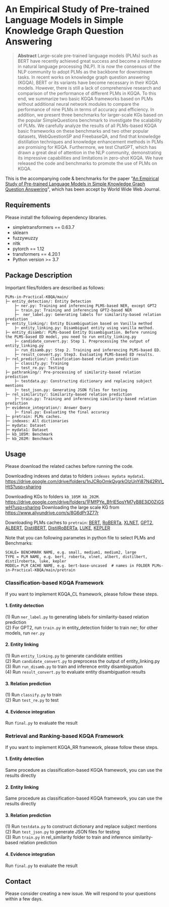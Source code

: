# An Empirical Study of Pre-trained Language Models in Simple Knowledge Graph Question Answering

> **Abstract**
Large-scale pre-trained language models (PLMs) such as BERT have recently achieved great success and become a milestone in natural language processing (NLP). It is now the consensus of the NLP community to adopt PLMs as the backbone for downstream tasks. In recent works on knowledge graph question answering (KGQA), BERT or its variants have become necessary in their KGQA models. However, there is still a lack of comprehensive research and comparison of the performance of different PLMs in KGQA. To this end, we summarize two basic KGQA frameworks based on PLMs without additional neural network modules to compare the performance of nine PLMs in terms of accuracy and efficiency. In addition, we present three benchmarks for larger-scale KGs based on the popular SimpleQuestions benchmark to investigate the scalability of PLMs. We carefully analyze the results of all PLMs-based KGQA basic frameworks on these benchmarks and two other popular datasets, WebQuestionSP and FreebaseQA, and find that knowledge distillation techniques and knowledge enhancement methods in PLMs are promising for KGQA. Furthermore, we test ChatGPT, which has drawn a great deal of attention in the NLP community, demonstrating its impressive capabilities and limitations in zero-shot KGQA. We have released the code and benchmarks to promote the use of PLMs on KGQA.

This is the accompanying code & benchmarks for the paper "[An Empirical Study of Pre-trained Language Models in Simple Knowledge Graph Question Answering](https://arxiv.org/abs/2303.10368)", which has been accept by World Wide Web Journal.

## Requirements
Please install the following dependency libraries.
- simpletransformers == 0.63.7
- sklearn
- fuzzywuzzy
- nltk
- pytorch == 1.12
- transformers == 4.20.1
- Python version >= 3.7

## Package Description
Important files/folders are described as follows:

```
PLMs-in-Practical-KBQA/main/
├─ entity_detection/: Entity Detection
    ├─ ner.py: Training and inferencing PLMS-based NER, except GPT2
    ├─ train.py: Training and inferencing GPT2-based NER
    ├─  ner_label.py: Generating labels for similarity-based relation prediction
├─ entity_linking/: Entity Disambiguation based on Vanilla method
    ├─ entity_linking.py: Disambiguat entity using vanilla method. 
├─ entity_disamb/: PLMs-based Entity Disambiguation. Before running the PLMS-based ED model, you need to run entity_linking.py
    ├─ candidate_convert.py: Step 1. Preprocessing the output of entity_linking.py
    ├─ run_disamb.py: Step 2. Training and inferencing PLMS-based ED. 
    ├─ result_convert.py: Step3. Evaluating PLMS-based ED results.
├─ rel_prediction/: Classfication-based relation prediction
    ├─ classify.py: Training
    ├─ test_re.py: Testing
├─ pathranking/: Pre-processing of similarity-based relation prediction
    ├─ testdata.py: Constructing dictionary and replacing subject mentions
    ├─ test_json.py: Generating JSON files for testing
├─ rel_similarity/: Similarity-based relation prediction
    ├─ train.py: Training and inferencing similarity-based relation prediction
├─ evidence_integration/: Answer Query
    ├─ final.py: Evaluating the final accuracy
├─ pretrain: PLMs caches.
├─ indexes: All dictionaries
├─ mydata: Dataset
├─ mydata1: Dataset
├─ kb_105M: Benchmark
├─ kb_202M: Benchmark
```


## Usage
Please download the related caches before running the code.

Downloading indexes and datas to folders ```indexes mydata mydata1```. https://drive.google.com/drive/folders/1nJCRoOmkQygrkOIzUnYi87N42RVI_HtS?usp=sharing

Downloading KGs to folders ```kb_105M kb_202M```. https://drive.google.com/drive/folders/1FMfPYe_BfrlE5psYM7yB8E3iD0ZjGSwH?usp=sharing
Downloading the large scale KG from https://www.aliyundrive.com/s/8G6dPr3Z77r

Downloading PLMs caches to ```pretrain```: [BERT](https://huggingface.co/bert-base-uncased), [RoBERTa](https://huggingface.co/roberta-base), [XLNET](https://huggingface.co/xlnet-base-cased), [GPT2](https://huggingface.co/gpt2), [ALBERT](https://huggingface.co/albert-base-v2), [DistilBERT](https://huggingface.co/distilbert-base-uncased), [DistilRoBERTa](https://huggingface.co/distilroberta-base), [LUKE](https://huggingface.co/studio-ousia/luke-base), [KEPLER](https://github.com/THU-KEG/KEPLER)

Note that you can following parametes in python file to select PLMs and Benchmarks:
```
SCALE= BENCHMARK NAME, e.g. small, medium1, medium2, large
TYPE = PLM NAME, e.g. bert, roberta, xlnet, albert, distilbert, distilroberta, luke, kepler
MODEL= PLM CACHE NAME, e.g. bert-base-uncased  # names in FOLDER PLMs-in-Practical-KBQA/main/pretrain
```

### Classification-based KGQA Framework
If you want to implement KGQA_CL framework, please follow these steps.
#### 1. Entity detection
(1) Run ```ner_label.py``` to generating labels for similarity-based relation prediction  
(2) For GPT2, run ```train.py``` in entity_detection folder to train ner; for other models, run ```ner.py```
#### 2. Entity linking
(1) Run ```entity_linking.py``` to generate candidate entities  
(2) Run ```candidate_convert.py``` to preprocess the output of entity_linking.py  
(3) Run ```run_disamb.py``` to train and inference entity disambiguation  
(4) Run ```result_convert.py``` to evaluate entity disambiguation results
#### 3. Relation prediction
(1) Run ```classify.py``` to train  
(2) Run ```test_re.py``` to test  
#### 4. Evidence integration
Run ```final.py``` to evaluate the result
### Retrieval and Ranking-based KGQA Framework
If you want to implement KGQA_RR framework, please follow these steps.
#### 1. Entity detection
Same procedure as classification-based KGQA framework, you can use the results directly
#### 2. Entity linking
Same procedure as classification-based KGQA framework, you can use the results directly
#### 3. Relation prediction
(1) Run ```testdata.py``` to construct dictionary and replace subject mentions  
(2) Run ```test_json.py``` to generate JSON files for testing  
(3) Run ```train.py``` in rel_similarity folder to train and inference similarity-based relation prediction
#### 4. Evidence integration
Run ```final.py``` to evaluate the result

## Contact
Please consider creating a new issue. We will respond to your questions within a few days.